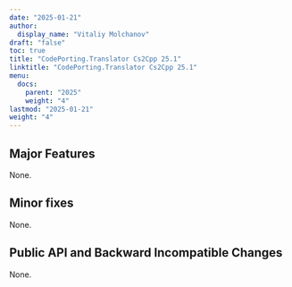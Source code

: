 ```yaml
---
date: "2025-01-21"
author:
  display_name: "Vitaliy Molchanov"
draft: "false"
toc: true
title: "CodePorting.Translator Cs2Cpp 25.1"
linktitle: "CodePorting.Translator Cs2Cpp 25.1"
menu:
  docs:
    parent: "2025"
    weight: "4"
lastmod: "2025-01-21"
weight: "4"
---
```


## Major Features ##

None.

## Minor fixes ##

None.

## Public API and Backward Incompatible Changes ##

None.
